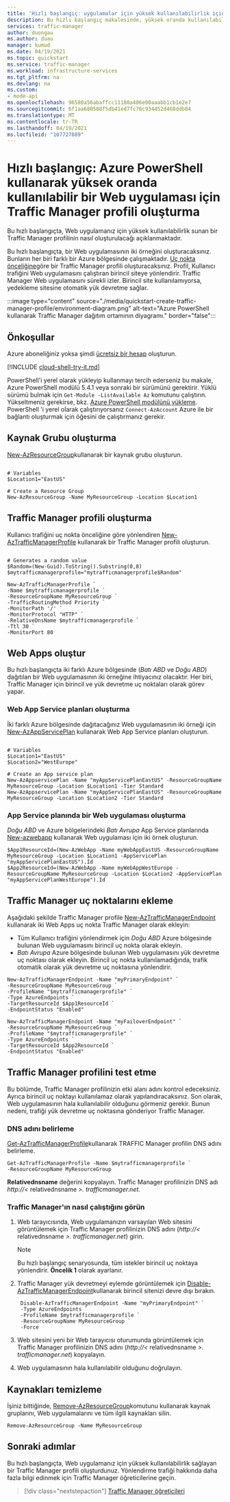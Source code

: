 ```yaml
---
title: 'Hızlı başlangıç: uygulamalar için yüksek kullanılabilirlik için bir profil oluşturma-Azure PowerShell-Azure Traffic Manager'
description: Bu hızlı başlangıç makalesinde, yüksek oranda kullanılabilir bir Web uygulaması oluşturmak için bir Traffic Manager profili oluşturma açıklanmaktadır.
services: traffic-manager
author: duongau
ms.author: duau
manager: kumud
ms.date: 04/19/2021
ms.topic: quickstart
ms.service: traffic-manager
ms.workload: infrastructure-services
ms.tgt_pltfrm: na
ms.devlang: na
ms.custom:
- mode-api
ms.openlocfilehash: 96580a56abaffcc11180a406e00aaabb1cb1e2e7
ms.sourcegitcommit: 6f1aa680588f5db41ed7fc78c934452d468ddb84
ms.translationtype: MT
ms.contentlocale: tr-TR
ms.lasthandoff: 04/19/2021
ms.locfileid: "107727889"
---
```

# <a name="quickstart-create-a-traffic-manager-profile-for-a-highly-available-web-application-using-azure-powershell"></a>Hızlı başlangıç: Azure PowerShell kullanarak yüksek oranda kullanılabilir bir Web uygulaması için Traffic Manager profili oluşturma

Bu hızlı başlangıçta, Web uygulamanız için yüksek kullanılabilirlik sunan bir Traffic Manager profilinin nasıl oluşturulacağı açıklanmaktadır.

Bu hızlı başlangıçta, bir Web uygulamasının iki örneğini oluşturacaksınız. Bunların her biri farklı bir Azure bölgesinde çalışmaktadır. [Uç nokta önceliğine](traffic-manager-routing-methods.md#priority-traffic-routing-method)göre bir Traffic Manager profili oluşturacaksınız. Profil, Kullanıcı trafiğini Web uygulamasını çalıştıran birincil siteye yönlendirir. Traffic Manager Web uygulamasını sürekli izler. Birincil site kullanılamıyorsa, yedekleme sitesine otomatik yük devretme sağlar.

:::image type="content" source="./media/quickstart-create-traffic-manager-profile/environment-diagram.png" alt-text="Azure PowerShell kullanarak Traffic Manager dağıtım ortamının diyagramı." border="false":::

## <a name="prerequisites"></a>Önkoşullar

Azure aboneliğiniz yoksa şimdi [ücretsiz bir hesap](https://azure.microsoft.com/free/?WT.mc_id=A261C142F) oluşturun.

[!INCLUDE [cloud-shell-try-it.md](../../includes/cloud-shell-try-it.md)]

PowerShell'i yerel olarak yükleyip kullanmayı tercih ederseniz bu makale, Azure PowerShell modülü 5.4.1 veya sonraki bir sürümünü gerektirir. Yüklü sürümü bulmak için `Get-Module -ListAvailable Az` komutunu çalıştırın. Yükseltmeniz gerekirse, bkz. [Azure PowerShell modülünü yükleme](/powershell/azure/install-Az-ps). PowerShell 'i yerel olarak çalıştırıyorsanız `Connect-AzAccount` Azure ile bir bağlantı oluşturmak için öğesini de çalıştırmanız gerekir.

## <a name="create-a-resource-group"></a>Kaynak Grubu oluşturma
[New-AzResourceGroup](/powershell/module/az.resources/new-azresourcegroup)kullanarak bir kaynak grubu oluşturun.

```azurepowershell-interactive

# Variables
$Location1="EastUS"

# Create a Resource Group
New-AzResourceGroup -Name MyResourceGroup -Location $Location1
```

## <a name="create-a-traffic-manager-profile"></a>Traffic Manager profili oluşturma

Kullanıcı trafiğini uç nokta önceliğine göre yönlendiren [New-AzTrafficManagerProfile](/powershell/module/az.trafficmanager/new-aztrafficmanagerprofile) kullanarak bir Traffic Manager profili oluşturun.

```azurepowershell-interactive

# Generates a random value
$Random=(New-Guid).ToString().Substring(0,8)
$mytrafficmanagerprofile="mytrafficmanagerprofile$Random"

New-AzTrafficManagerProfile `
-Name $mytrafficmanagerprofile `
-ResourceGroupName MyResourceGroup `
-TrafficRoutingMethod Priority `
-MonitorPath '/' `
-MonitorProtocol "HTTP" `
-RelativeDnsName $mytrafficmanagerprofile `
-Ttl 30 `
-MonitorPort 80
```

## <a name="create-web-apps"></a>Web Apps oluştur

Bu hızlı başlangıçta iki farklı Azure bölgesinde (*Batı ABD* ve *Doğu ABD*) dağıtılan bir Web uygulamasının iki örneğine ihtiyacınız olacaktır. Her biri, Traffic Manager için birincil ve yük devretme uç noktaları olarak görev yapar.

### <a name="create-web-app-service-plans"></a>Web App Service planları oluşturma
İki farklı Azure bölgesinde dağıtacağınız Web uygulamasının iki örneği için [New-AzAppServicePlan](/powershell/module/az.websites/new-azappserviceplan) kullanarak Web App Service planları oluşturun.

```azurepowershell-interactive

# Variables
$Location1="EastUS"
$Location2="WestEurope"

# Create an App service plan
New-AzAppservicePlan -Name "myAppServicePlanEastUS" -ResourceGroupName MyResourceGroup -Location $Location1 -Tier Standard
New-AzAppservicePlan -Name "myAppServicePlanEastUS" -ResourceGroupName MyResourceGroup -Location $Location2 -Tier Standard

```
### <a name="create-a-web-app-in-the-app-service-plan"></a>App Service planında bir Web uygulaması oluşturma
*Doğu ABD* ve Azure bölgelerindeki *Batı Avrupa* App Service planlarında [New-azwebapp](/powershell/module/az.websites/new-azwebapp) kullanarak Web uygulaması için iki örnek oluşturun.

```azurepowershell-interactive
$App1ResourceId=(New-AzWebApp -Name myWebAppEastUS -ResourceGroupName MyResourceGroup -Location $Location1 -AppServicePlan "myAppServicePlanEastUS").Id
$App2ResourceId=(New-AzWebApp -Name myWebAppWestEurope -ResourceGroupName MyResourceGroup -Location $Location2 -AppServicePlan "myAppServicePlanWestEurope").Id

```

## <a name="add-traffic-manager-endpoints"></a>Traffic Manager uç noktalarını ekleme
Aşağıdaki şekilde Traffic Manager profile [New-AzTrafficManagerEndpoint](/powershell/module/az.trafficmanager/new-aztrafficmanagerendpoint) kullanarak iki Web Apps uç nokta Traffic Manager olarak ekleyin:
- Tüm Kullanıcı trafiğini yönlendirmek için *Doğu ABD* Azure bölgesinde bulunan Web uygulamasını birincil uç nokta olarak ekleyin. 
- *Batı Avrupa* Azure bölgesinde bulunan Web uygulamasını yük devretme uç noktası olarak ekleyin. Birincil uç nokta kullanılamadığında, trafik otomatik olarak yük devretme uç noktasına yönlendirir.

```azurepowershell-interactive
New-AzTrafficManagerEndpoint -Name "myPrimaryEndpoint" `
-ResourceGroupName MyResourceGroup `
-ProfileName "$mytrafficmanagerprofile" `
-Type AzureEndpoints `
-TargetResourceId $App1ResourceId `
-EndpointStatus "Enabled"

New-AzTrafficManagerEndpoint -Name "myFailoverEndpoint" `
-ResourceGroupName MyResourceGroup `
-ProfileName "$mytrafficmanagerprofile" `
-Type AzureEndpoints `
-TargetResourceId $App2ResourceId `
-EndpointStatus "Enabled"
```

## <a name="test-traffic-manager-profile"></a>Traffic Manager profilini test etme

Bu bölümde, Traffic Manager profilinizin etki alanı adını kontrol edeceksiniz. Ayrıca birincil uç noktayı kullanılamaz olarak yapılandıracaksınız. Son olarak, Web uygulamasının hala kullanılabilir olduğunu görmeniz gerekir. Bunun nedeni, trafiği yük devretme uç noktasına gönderiyor Traffic Manager.

### <a name="determine-the-dns-name"></a>DNS adını belirleme

[Get-AzTrafficManagerProfile](/powershell/module/az.trafficmanager/get-aztrafficmanagerprofile)kullanarak TRAFFIC Manager profilin DNS adını belirleme.

```azurepowershell-interactive
Get-AzTrafficManagerProfile -Name $mytrafficmanagerprofile `
-ResourceGroupName MyResourceGroup
```

**Relativednsname** değerini kopyalayın. Traffic Manager profilinizin DNS adı *http://<* relativednsname *>. trafficmanager.net*. 

### <a name="view-traffic-manager-in-action"></a>Traffic Manager'ın nasıl çalıştığını görün
1. Web tarayıcısında, Web uygulamanızın varsayılan Web sitesini görüntülemek için Traffic Manager profilinizin DNS adını (*http://<* relativednsname *>. trafficmanager.net*) girin.

    > [!NOTE]
    > Bu hızlı başlangıç senaryosunda, tüm istekler birincil uç noktaya yönlendirir. **Öncelik 1** olarak ayarlanır.
2. Traffic Manager yük devretmeyi eylemde görüntülemek için [Disable-AzTrafficManagerEndpoint](/powershell/module/az.trafficmanager/disable-aztrafficmanagerendpoint)kullanarak birincil sitenizi devre dışı bırakın.

   ```azurepowershell-interactive
    Disable-AzTrafficManagerEndpoint -Name "myPrimaryEndpoint" `
    -Type AzureEndpoints `
    -ProfileName $mytrafficmanagerprofile `
    -ResourceGroupName MyResourceGroup `
    -Force
   ```
3. Web sitesini yeni bir Web tarayıcısı oturumunda görüntülemek için Traffic Manager profilinizin DNS adını (*http://<* relativednsname *>. trafficmanager.net*) kopyalayın.
4. Web uygulamasının hala kullanılabilir olduğunu doğrulayın.

## <a name="clean-up-resources"></a>Kaynakları temizleme

İşiniz bittiğinde, [Remove-AzResourceGroup](/powershell/module/az.resources/remove-azresourcegroup)komutunu kullanarak kaynak gruplarını, Web uygulamalarını ve tüm ilgili kaynakları silin.

```azurepowershell-interactive
Remove-AzResourceGroup -Name MyResourceGroup
```

## <a name="next-steps"></a>Sonraki adımlar

Bu hızlı başlangıçta, Web uygulamanız için yüksek kullanılabilirlik sağlayan bir Traffic Manager profili oluşturdunuz. Yönlendirme trafiği hakkında daha fazla bilgi edinmek için Traffic Manager öğreticilerine geçin.

> [!div class="nextstepaction"]
> [Traffic Manager öğreticileri](tutorial-traffic-manager-improve-website-response.md)
